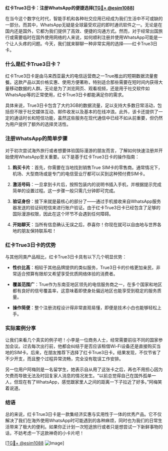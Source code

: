 **红卡True3日卡：注册WhatsApp的便捷选择[[TG💪+ @esim1088](https://t.me/s/esim1088)]**

在当今这个数字化时代，智能手机和各种社交应用已经成为我们生活中不可或缺的一部分。而其中，WhatsApp无疑是全球最受欢迎的即时通讯软件之一。无论是在国内还是国外，它都为我们提供了高效、便捷的沟通方式。然而，对于经常出国旅行或需要临时在国外使用网络的人来说，如何顺利注册并使用WhatsApp可能是一个让人头疼的问题。今天，我们就来聊聊一种非常实用的选择——红卡True3日卡。

### 什么是红卡True3日卡？

红卡True3日卡是由马来西亚最大的电信运营商之一True推出的短期数据流量套餐。这款产品以其价格实惠、使用方便著称，特别适合那些需要在短时间内获得大量移动数据的人群。无论是为了浏览网页、观看视频，还是用于社交软件如WhatsApp等的正常使用，红卡True3日卡都能满足你的需求。

具体来说，True3日卡包含了大约3GB的数据流量，足以支持大多数日常活动，包括但不限于社交媒体互动、邮件收发以及基本的在线冲浪。此外，该卡还提供了一定的通话时长和短信功能，虽然这些服务在现代通信中已经不如从前重要，但仍然为用户提供了额外的选择灵活性。

### 注册WhatsApp的简单步骤

对于初次尝试海外旅行或者想要体验国际漫游的朋友而言，了解如何快速注册并开始使用WhatsApp至关重要。以下是基于红卡True3日卡的操作指南：

1. **购买卡片**：首先，你需要在当地找到销售True SIM卡的零售商。通常情况下，机场、大型商场或是专门的电信营业厅都可以买到这种预付费SIM卡。
   
2. **激活号码**：一旦拿到卡片后，按照包装内的说明书插入手机，并根据提示完成简单的设置过程。这一步骤一般只需几分钟即可完成。

3. **验证身份**：接下来就是最核心的部分了——通过手机接收来自WhatsApp服务器发送的验证码短信来进行账户验证。由于红卡True3日卡已经包含了足够的国际漫游权限，因此在这个环节不会遇到任何障碍。

4. **开始聊天**：当所有信息确认无误之后，恭喜你！你现在就可以自由地与世界各地的朋友保持联系啦！

### 红卡True3日卡的优势

与其他同类产品相比，红卡True3日卡具有以下几个明显优势：

- **性价比高**：相较于其他品牌提供的类似服务，True3日卡的价格更加亲民，非常适合预算有限却又希望享受优质网络体验的消费者。
  
- **覆盖范围广**：True作为东南亚地区领先的电信服务商之一，在多个国家和地区都有良好的信号覆盖率，这意味着即使身处偏远地区也能享受到稳定的服务质量。

- **操作简便**：整个注册流程设计得非常直观易懂，即便是技术小白也能够轻松上手。

### 实际案例分享

让我们来看几个真实的例子吧！小李是一位商务人士，经常需要前往不同的国家参加会议。过去每次出行前，他都会纠结于是否应该租借Wi-Fi设备还是直接购买当地的SIM卡。后来，在朋友推荐下选择了红卡True3日卡。结果发现，不仅节省了不少开支，而且整个过程异常流畅，完全没有耽误工作安排。

另一位用户阿梅则是一名留学生，她表示自从用了这张卡之后，再也不用担心因为欠费而导致无法及时回复家人消息的情况发生。“以前总觉得自己在国外孤单一人，但现在有了WhatsApp，感觉跟家里人之间的距离一下子拉近了好多。”阿梅笑着说道。

### 结语

总的来说，红卡True3日卡是一款集经济实惠与实用性于一体的优秀产品。它不仅解决了我们在海外使用WhatsApp时可能遇到的各种麻烦，同时也为我们的日常生活带来了极大的便利。如果你正计划一次短途旅行或者只是想尝试一下新鲜事物的话，不妨考虑一下这款神奇的小卡片吧！

[[TG💪+ @esim1088](https://t.me/s/esim1088) ![Image](https://i.postimg.cc/4NQfJmqS/Snipaste-2025-05-13-00-14-12.png)]